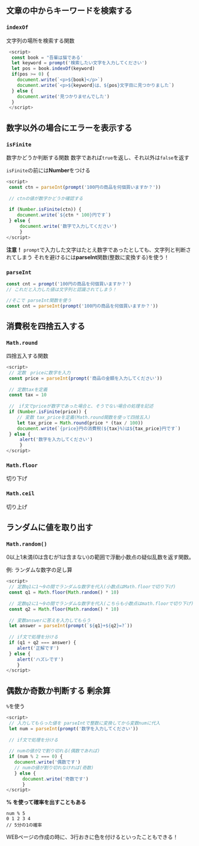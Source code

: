 ## 文章の中からキーワードを検索する

### `indexOf`
文字列の場所を検索する関数

```JavaScript
 <script>
  const book = "吾輩は猫である'
  let keyword = prompt('検索したい文字を入力してください')  
  let pos = book.indexOf(keyword)  
  if(pos >= 0) {
    document.write(`<p>${book}</p>`)  
    document.write(`<p>${keyword}は、${pos}文字目に見つかりました`)
  } else {
    document.write('見つかりませんでした')
  }
 </script>
```

## 数字以外の場合にエラーを表示する

### `isFinite`
数字かどうか判断する関数
数字であれば`true`を返し、それ以外は`false`を返す

`isFinite`の前には**Number**をつける
```JavaScript
<script>
 const ctn = parseInt(prompt('100円の商品を何個買いますか？'))
 
 // ctnの値が数字かどうか確認する
 
 if (Number.isFinite(ctn)) {
    document.write(`${ctn * 100}円です`)
 } else {
     document.write('数字で入力してください')
     }
</script>
```

**注意！**
`prompt`で入力した文字はたとえ数字であったとしても、文字列と判断されてしまう
それを避けるには**parseInt**関数(整数に変換する)を使う！

### `parseInt`

```JavaScript
const cnt = prompt('100円の商品を何個買いますか？')
// これだと入力した値は文字列と認識されてしまう！

//そこで parseInt関数を使う
const cnt = parseInt(prompt('100円の商品を何個買いますか？'))
```

## 消費税を四捨五入する

### `Math.round`
四捨五入する関数

``` JavaScript
<script>
 // 定数　priceに数字を入力
 const price = parseInt(prompt('商品の金額を入力してください'))
 
 // 定数taxを定義
 const tax = 10
 
 //　if文でpriceが数字であった場合と、そうでない場合の処理を記述
 if (Number.isFinite(price)) {
    // 変数 tax_priceを定義(Math.round関数を使って四捨五入)
    let tax_price = Math.round(price * (tax / 100))
    document.write(`{price}円の消費税(${tax}%)は${tax_price}円です`)
 } else {
     alert('数字を入力してください')
     }
</script>
```
### `Math.floor`
切り下げ

### `Math.ceil`
切り上げ

## ランダムに値を取り出す

### `Math.random()`
0以上1未満(0は含むが1は含まない)の範囲で浮動小数点の疑似乱数を返す関数。

例: ランダムな数字の足し算
```JavaScript
<script>
 // 定数q1に1〜9の間でランダムな数字を代入(小数点はMath.floorで切り下げ)
 const q1 = Math.floor(Math.random() * 10)
 
 // 定数q2に1〜9の間でランダムな数字を代入(こちらも小数点はmath.floorで切り下げ)
 const q2 = Math.floor(Math.random() * 10)
 
 // 変数answerに答えを入力してもらう
 let answer = parseInt(prompt(`${q1}+${q2}=?`))
 
 // if文で処理を分ける
 if (q1 + q2 === answer) {
    alert('正解です')
 } else { 
    alert('ハズレです')
    }
</script>
```

 ## 偶数か奇数か判断する 剰余算
 
 `%`を使う
 ```JavaScript
 <script>
  // 入力してもらった値を parseIntで整数に変換してから変数numに代入
  let num = parseInt(prompt('数字を入力してください'))
  
  // if文で処理を分ける
  
  // numの値が2で割り切れる(偶数であれば)
  if (num % 2 === 0) {
    document.write('偶数です')
    // numの値が割り切れなければ(奇数)
    } else {
       document.write('奇数です')
       }
 </script>
 ```
 
 **% を使って確率を出すこともある**
 
 ```
 num % 5
 0 1 2 3 4 
 // 5分の1の確率
 ```
 
 WEBページの作成の時に、3行おきに色を付けるといったこともできる！
